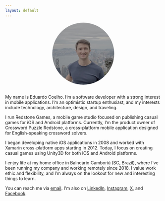 ```yaml
---
layout: default
---
```


<div style="text-align: center; margin-bottom: 2em;">
  <img src="/images/profile_picture.jpg"
       alt="Eduardo Coelho"
       width="200"
       style="border-radius: 50%; object-fit: cover;">
</div>

My name is Eduardo Coelho. I’m a software developer with a strong interest in mobile applications. I’m an optimistic startup enthusiast, and my interests include technology, architecture, design, and traveling.

I run Redstone Games, a mobile game studio focused on publishing casual games for iOS and Android platforms. Currently, I’m the product owner of Crossword Puzzle Redstone, a cross-platform mobile application designed for English-speaking crossword solvers.

I began developing native iOS applications in 2008 and worked with Xamarin cross-platform apps starting in 2012. Today, I focus on creating casual games using Unity3D for both iOS and Android platforms.

I enjoy life at my home office in Balneário Camboriú (SC, Brazil), where I’ve been running my company and working remotely since 2018. I value work ethic and flexibility, and I’m always on the lookout for new and interesting things to learn.

You can reach me via [email](mailto:eduardo@educoelho.com). I'm also on [LinkedIn](https://www.linkedin.com/in/educoelho), [Instagram](https://instagram.com/eduardo_coelho), [X](https://x.com/eduardo_coelho), and [Facebook](https://www.facebook.com/coelho.edu).